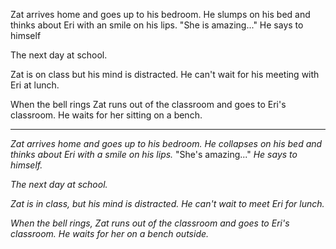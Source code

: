 Zat arrives home and goes up to his bedroom. He slumps on his bed and thinks about Eri with an smile on his lips. "She is amazing..." He says to himself

The next day at school.

Zat is on class but his mind is distracted. He can't wait for his meeting with Eri at lunch.

When the bell rings Zat runs out of the classroom and goes to Eri's classroom. He waits for her sitting on a bench.

---

*Zat arrives home and goes up to his bedroom. He collapses on his bed and thinks about Eri with a smile on his lips.* "She's amazing..." *He says to himself.*

*The next day at school.*

*Zat is in class, but his mind is distracted. He can't wait to meet Eri for lunch.*

*When the bell rings, Zat runs out of the classroom and goes to Eri's classroom. He waits for her on a bench outside.*